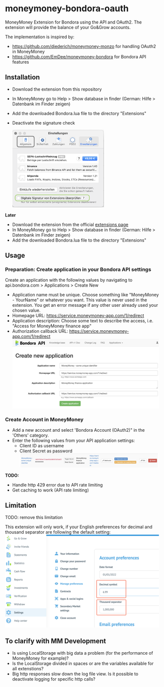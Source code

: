 # moneymoney-bondora-oauth
MoneyMoney Extension for Bondora using the API and OAuth2.
The extension will provide the balance of your Go&Grow accounts.

The implementation is inspired by:
* https://github.com/diederich/moneymoney-monzo for handling OAuth2 in MoneyMoney
* https://github.com/EmDee/moneymoney-bondora for Bondora API features

## Installation
* Download the extension from this repository
* In MoneyMoney go to Help > Show database in finder (German: Hilfe > Datenbank im Finder zeigen)
* Add the downloaded Bondora.lua file to the directory "Extensions"
* Deactivate the signature check
  
  <img src="assets/moneymoney-deactivate-signature-check.png" alt="moneymoney signature check" width="300">

**Later**
* Download the extension from the official [extensions page](https://moneymoney-app.com/extensions/)
* In MoneyMoney go to Help > Show database in finder (German: Hilfe > Datenbank im Finder zeigen)
* Add the downloaded Bondora.lua file to the directory "Extensions"

## Usage

### Preparation: Create application in your Bondora API settings
Create an application with the following values by navigating to api.bondora.com > Applications > Create New 
* Application name must be unique. Choose something like "MoneyMoney - YourName" or whatever you want. This value is never used in the extension. You get an error message if any other user already used your chosen value.
* Homepage URL: https://service.moneymoney-app.com/1/redirect
* Application description: Choose some text to describe the access, i.e. "Access for MoneyMoney finance app"
* Authorization callback URL: https://service.moneymoney-app.com/1/redirect 
![bondora create application](assets/bondora-create-application.png)

### Create Account in MoneyMoney
* Add a new account and select 'Bondora Account (OAuth2)" in the 'Others' category.
* Enter the following values from your API application settings: 
    * Client ID as username 
    * Client Secret as password
![bondora application created](assets/bondora-application-settings.png)

**TODO:**
* Handle http 429 error due to API rate limiting
* Get caching to work (API rate limiting)

## Limitation
TODO: remove this limitation

This extension will only work, if your English preferences for decimal and thousand separator are following the default setting:
![bondora decimal and thousand separator preferences](assets/bondora-preferences.png)


## To clarify with MM Development
* Is using LocalStorage with big data a problem (for the performance of MoneyMoney for example)?
* Is the LocalStorage divided in spaces or are the variables available for all extenstions? 
* Big http responses slow down the log file view. Is it possible to deactivate logging for specific http calls?